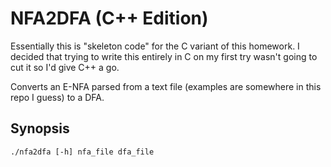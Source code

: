 # NFA2DFA (C++ Edition)
Essentially this is "skeleton code" for the C variant of this homework. I decided that trying to write this entirely in C on my first try wasn't going to cut it so I'd give C++ a go.

Converts an E-NFA parsed from a text file (examples are somewhere in this repo I guess) to a DFA.

## Synopsis
```
./nfa2dfa [-h] nfa_file dfa_file
```
